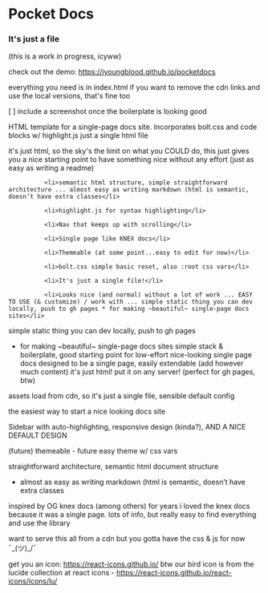 # Pocket Docs
### It's just a file

(this is a work in progress, icyww)

check out the demo: https://jyoungblood.github.io/pocketdocs


everything you need is in index.html
if you want to remove the cdn links and use the local versions, that's fine too

[ ] include a screenshot once the boilerplate is looking good

HTML template for a single-page docs site. Incorporates bolt.css and code blocks w/ highlight.js
  just a single html file

  it's just html, so the sky's the limit on what you COULD do, this just gives you a nice starting point to have something nice without any effort (just as easy as writing a readme)




              <li>semantic html structure, simple straightforward architecture ... almost easy as writing markdown (html is semantic, doesn’t have extra classes</li>

              <li>highlight.js for syntax highlighting</li>

              <li>Nav that keeps up with scrolling</li>

              <li>Single page like KNEX docs</li>

              <li>Themeable (at some point...easy to edit for now)</li>

              <li>bolt.css simple basic reset, also :root css vars</li>

              <li>It's just a single file!</li>

              <li>Looks nice (and normal) without a lot of work ... EASY TO USE (& customize) / work with ... simple static thing you can dev locally, push to gh pages * for making ~beautiful~ single-page docs sites</li>




simple static thing you can dev locally, push to gh pages
* for making ~beautiful~ single-page docs sites
simple stack & boilerplate, good starting point for low-effort nice-looking single page docs
designed to be a single page, easily extendable (add however much content) it's just html! put it on any server! (perfect for gh pages, btw)

assets load from cdn, so it's just a single file, sensible default config


the easiest way to start a nice looking docs site

Sidebar with auto-highlighting, responsive design (kinda?), AND A NICE DEFAULT DESIGN

(future) themeable - future easy theme w/ css vars

straightforward architecture, semantic html document structure
  - almost as easy as writing markdown (html is semantic, doesn’t have extra classes

inspired by OG knex docs (among others)
  for years i loved the knex docs because it was a single page. lots of info, but really easy to find everything and use the library


want to serve this all from a cdn but you gotta have the css & js for now ¯\_(ツ)_/¯



get you an icon: https://react-icons.github.io/
btw our bird icon is from the lucide collection at react icons - https://react-icons.github.io/react-icons/icons/lu/
